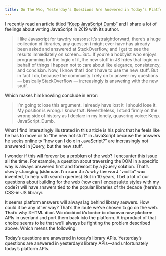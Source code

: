```yaml
---
title: On The Web, Yesterday’s Questions Are Answered in Today’s Platform APIs
---
```


I recently read an article titled [“Keep JavaScript Dumb”](http://www.hyperorg.com/blogger/2019/03/08/keep-javascript-dumb/) and I share a lot of  feelings about writing JavaScript in 2019 with its author.

>  I like Javascript for tawdry reasons: It’s straightforward, there’s a huge collection of libraries, any question I might ever have has already been asked and answered at StackOverflow, and I get to see the results immediately on screen…But…If you’re a hobbyist who enjoys programming for the logic of it, the new stuff in JS hides that logic on behalf of things I happen not to care about like elegance, consistency, and concision. Now, I know that I don’t have to use the new stuff. But in fact I do, because the community I rely on to answer my questions — basically StackOverflow — increasingly is answering with the new stuff.

Which makes him knowling conclude in error:

> I’m going to lose this argument. I already have lost it. I should lose it. My position is wrong. I know that. Nevertheless, I stand firmly on the wrong side of history as I declare in my lonely, quavering voice: Keep. JavaScript. Dumb.

What I find interestingly illustrated in this article is his point that he feels like he has to move on to “the new hot stuff” in JavaScript because the answers he seeks online to “how can I do *x* in JavaScript?” are increasingly not answered in jQuery, but the new stuff. 

I wonder if this will forever be a problem of the web? I encounter this issue all the time. For example, a question about traversing the DOM in a specific way is always answered first and foremost by a jQuery solution. That’s slowly changing (sidenote: I’m sure that’s why the word “vanilla” was invented, to help with search queries). But in 10 years, I bet a lot of our questions about building for the web (how can I encapsulate styles with my code?) will have answers tied to the popular libraries of the decade (here’s a CSS-in-JS library).

It seems platform answers will always lag behind library answers. How could it be any other way? That’s the route we’ve chosen to go on the web. That’s why XHTML died. We decided it’s better to discover new platform APIs in userland and port them back into the platform. A byproduct of that choice seems to be that we’ll always be fighting the problem described above. Which means the following:

Today’s questions are answered in today’s library APIs. Yesterday’s questions are answered in yesterday’s library APIs—and unfortunately today’s platform APIs. 
